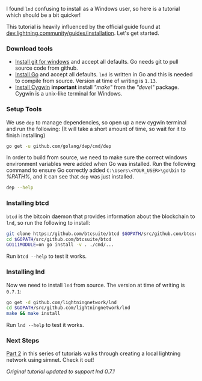 I found `lnd` confusing to install as a Windows user, so here is a tutorial which should be a bit quicker!

This tutorial is heavily influenced by the official guide found at [dev.lightning.community/guides/installation](https://dev.lightning.community/guides/installation/). Let's get started.

### Download tools
* [Install git for windows](https://git-scm.com/download/win) and accept all defaults. Go needs git to pull source code from github. 
* [Install Go](https://golang.org/dl/) and accept all defaults. `lnd` is written in Go and this is needed to compile from source. Version at time of writing is `1.13`.
* [Install Cygwin](https://www.cygwin.com/) **important** install *"make"* from the *"devel"* package. Cygwin is a unix-like terminal for Windows.


### Setup Tools
We use `dep` to manage dependencies, so open up a new cygwin terminal and run the following: (It will take a short amount of time, so wait for it to finish installing)

```bash
go get -u github.com/golang/dep/cmd/dep
```

In order to build from source, we need to make sure the correct windows environment variables were added when Go was installed.
Run the following command to ensure Go correctly added `C:\Users\<YOUR_USER>\go\bin` to *%PATH%*, and it can see that `dep` was just installed.

```bash
dep --help
```

### Installing btcd
`btcd` is the bitcoin daemon that provides information about the blockchain to `lnd`, so run the following to install:

```bash
git clone https://github.com/btcsuite/btcd $GOPATH/src/github.com/btcsuite/btcd
cd $GOPATH/src/github.com/btcsuite/btcd
GO111MODULE=on go install -v . ./cmd/...

```

Run `btcd --help` to test it works.

### Installing lnd
Now we need to install `lnd` from source. The version at time of writing is `0.7.1`:

```bash
go get -d github.com/lightningnetwork/lnd
cd $GOPATH/src/github.com/lightningnetwork/lnd
make && make install
```

Run `lnd --help` to test it works.

### Next Steps

[Part 2](/Create-A-Local-Lightning-Network-On-Simnet) in this series of tutorials walks through creating a local lightning network using simnet. Check it out!

*Original tutorial updated to support lnd 0.7.1*
